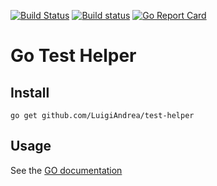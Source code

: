 [![Build Status](https://api.travis-ci.org/LuigiAndrea/test-helper.png?branch=master)](https://travis-ci.org/LuigiAndrea/test-helper)
[![Build status](https://ci.appveyor.com/api/projects/status/cmqqw3f6374gr0wh?svg=true)](https://ci.appveyor.com/project/LuigiAndrea/test-helper)
[![Go Report Card](https://goreportcard.com/badge/github.com/LuigiAndrea/test-helper)](https://goreportcard.com/report/github.com/LuigiAndrea/test-helper)

# Go Test Helper

## Install

`go get github.com/LuigiAndrea/test-helper`

## Usage

See the [GO documentation](https://godoc.org/github.com/LuigiAndrea/test-helper)
